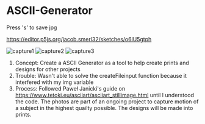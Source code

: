# ASCII-Generator

Press 's' to save jpg

https://editor.p5js.org/jacob.smerl32/sketches/o6lU5gtph

![capture1](https://user-images.githubusercontent.com/71095834/118542895-9bc33f00-b721-11eb-8ad5-1f4f504680be.jpg)
![capture2](https://user-images.githubusercontent.com/71095834/118542910-9ebe2f80-b721-11eb-8932-2c6ea380727a.jpg)
![capture3](https://user-images.githubusercontent.com/71095834/118542925-a251b680-b721-11eb-9773-e48fd6a74fa9.jpg)


1. Concept: Create a ASCII Generator as a tool to help create prints and designs for other projects
2. Trouble: Wasn't able to solve the createFileinput function because it interfered with my img variable
3. Process: Followed Paweł Janicki's guide on https://www.tetoki.eu/asciiart/asciiart_stillimage.html until I understood the code. The photos are part of an ongoing project to       capture motion of a subject in the highest quailty possible. The designs will be made into prints. 
